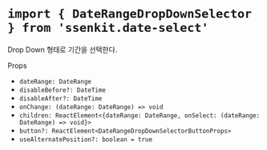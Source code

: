 # `import { DateRangeDropDownSelector } from 'ssenkit.date-select'`

Drop Down 형태로 기간을 선택한다.

Props
- `dateRange: DateRange`
- `disableBefore?: DateTime`
- `disableAfter?: DateTime`
- `onChange: (dateRange: DateRange) => void`
- `children: ReactElement<{dateRange: DateRange, onSelect: (dateRange: DateRange) => void}>`
- `button?: ReactElement<DateRangeDropDownSelectorButtonProps>`
- `useAlternatePosition?: boolean = true`